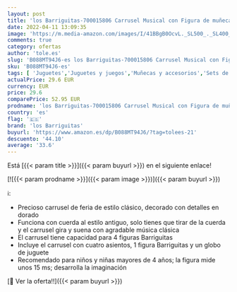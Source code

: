 ```yaml
---
layout: post
title: 'los Barriguitas-700015806 Carrusel Musical con Figura de muñeca bebé para niña  Color Mixto  Famosa 700015806 '
date: 2022-04-11 13:09:35
image: 'https://m.media-amazon.com/images/I/41BBgB0OcvL._SL500_._SL400_.jpg'
comments: true
category: ofertas
author: 'tole.es'
slug: 'B088MT94J6-es los Barriguitas-700015806 Carrusel Musical con Figura de...'
sku: 'B088MT94J6-es'
tags: [ 'Juguetes','Juguetes y juegos','Muñecas y accesorios','Sets de accesorios','bebé','los barriguitas', ]
actualPrice: 29.6 EUR
currency: EUR
price: 29.6
comparePrice: 52.95 EUR
prodname: 'los Barriguitas-700015806 Carrusel Musical con Figura de muñeca bebé para niña  Color Mixto  Famosa 700015806 '
country: 'es'
flag: '🇪🇸'
brand: 'los Barriguitas'
buyurl: 'https://www.amazon.es/dp/B088MT94J6/?tag=tolees-21'
descuento: '44.10'
average: '33.6'
---
```


Está [{{< param title >}}]({{< param buyurl >}}) en el siguiente enlace!

[![{{< param prodname >}}]({{< param image >}})]({{< param buyurl >}})

ℹ️:

- Precioso carrusel de feria de estilo clásico, decorado con detalles en dorado
- Funciona con cuerda al estilo antiguo, solo tienes que tirar de la cuerda y el carrusel gira y suena con agradable música clásica
- El carrusel tiene capacidad para 4 figuras Barriguitas
- Incluye el carrusel con cuatro asientos, 1 figura Barriguitas y un globo de juguete
- Recomendado para niños y niñas mayores de 4 años; la figura mide unos 15 ms; desarrolla la imaginación

[🛒 Ver la oferta!!]({{< param buyurl >}})
